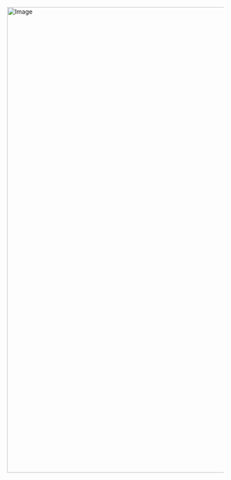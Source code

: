 <img width="1001" height="1085" alt="Image" src="https://github.com/user-attachments/assets/dc68d2dd-fa94-4440-821a-95b32f8773ce" />
